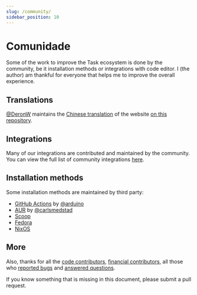 ```yaml
---
slug: /community/
sidebar_position: 10
---
```


# Comunidade

Some of the work to improve the Task ecosystem is done by the community, be it installation methods or integrations with code editor. I (the author) am thankful for everyone that helps me to improve the overall experience.

## Translations

[@DeronW](https://github.com/DeronW) maintains the [Chinese translation](https://task-zh.readthedocs.io/zh_CN/latest/) of the website [on this repository](https://github.com/DeronW/task).

## Integrations

Many of our integrations are contributed and maintained by the community. You can view the full list of community integrations [here](/integrations#community-integrations).

## Installation methods

Some installation methods are maintained by third party:

- [GitHub Actions](https://github.com/arduino/setup-task) by [@arduino](https://github.com/arduino)
- [AUR](https://aur.archlinux.org/packages/go-task-bin) by [@carlsmedstad](https://github.com/carlsmedstad)
- [Scoop](https://github.com/ScoopInstaller/Main/blob/master/bucket/task.json)
- [Fedora](https://packages.fedoraproject.org/pkgs/golang-github-task/go-task/)
- [NixOS](https://github.com/NixOS/nixpkgs/blob/master/pkgs/development/tools/go-task/default.nix)

## More

Also, thanks for all the [code contributors](https://github.com/go-task/task/graphs/contributors), [financial contributors](https://opencollective.com/task), all those who [reported bugs](https://github.com/go-task/task/issues?q=is%3Aissue) and [answered questions](https://github.com/go-task/task/discussions).

If you know something that is missing in this document, please submit a pull request.
